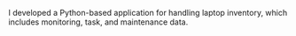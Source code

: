 I developed a Python-based application for handling laptop inventory, which includes monitoring, task, and maintenance data.
